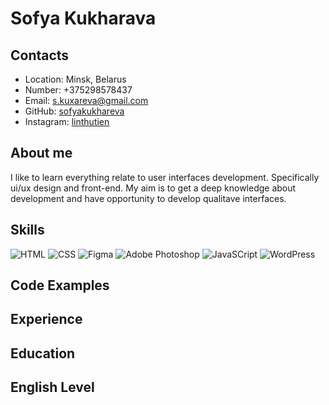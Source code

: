 # Sofya Kukharava #

## Contacts ##

* Location: Minsk, Belarus
* Number: +375298578437
* Email: s.kuxareva@gmail.com
* GitHub: [sofyakukhareva](https://github.com/sofyakukhareva)
* Instagram: [linthutien](https://www.instagram.com/linthutien/)

## About me ##

I like to learn everything relate to user interfaces development. Specifically ui/ux design and front-end. My aim is to get a deep knowledge about development and have opportunity to develop qualitave interfaces.

## Skills #

![HTML](https://img.shields.io/badge/-HTML-090909?style=for-the-badge&logo=HTML&LogoColor=f06529)
![CSS](https://img.shields.io/badge/-HTML-090909?style=for-the-badge&logo=CSS&LogoColor=2965f1)
![Figma](https://img.shields.io/badge/-HTML-090909?style=for-the-badge&logo=Figma&LogoColor=ac78cc)
![Adobe Photoshop](https://img.shields.io/badge/-HTML-090909?style=for-the-badge&logo=Photoshop&LogoColor=3C327B)
![JavaSCript](https://img.shields.io/badge/-JavaScript-090909?style=for-the-badge&logo=JavaScript&LogoColor=E9D54D)
![WordPress](https://img.shields.io/badge/-WordPress-090909?style=for-the-badge&logo=WordPress&LogoColor=21759b)

## Code Examples ##

## Experience ##

## Education ##

## English Level ##
